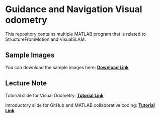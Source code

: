# Guidance and Navigation Visual odometry

This repository contains multiple MATLAB program that is related to StructureFromMotion and VisualSLAM.

## Sample Images

You can download the sample images here: <strong>[Download Link](https://drive.google.com/file/d/1kzwPI4-icW6AZy3HvoAMiHtdBScn7AKa/view)</strong>

## Lecture Note

Tutorial slide for Visual Odometry: <a href="Week 9 [Tutorial 2 Visual Odometry] Dr. Wen-V3.pdf"><strong>Tutorial Link</strong></a>

Introductory slide for GitHub and MATLAB collaborative coding: <a href="Week 13 Intro GitHub and MATLAB.pdf"><strong>Tutorial Link</strong></a>

